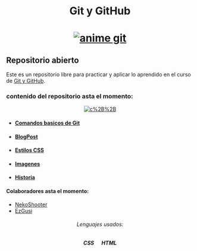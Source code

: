 <h1 align="center"> Git y GitHub<h1/>

<p align="center"><a href="https://github.com/NekoShooter"><img src="https://media.giphy.com/media/L2Yd6Z1cYAnPl5sPae/giphy.gif" alt="anime git"></a><p/>

## Repositorio abierto

Este es un repositorio libre para practicar y aplicar lo aprendido en el curso de [Git y GitHub](https://platzi.com/clases/git-github/).

### contenido del repositorio asta el momento:

<p align="center"><a href="https://platzi.com/clases/1557-git-github/19939-funcion-de-ramas-con-git-mer-7/"><img src="https://i.ibb.co/2WsZjdr/blogpost-html.png" alt="c%2B%2B"></a><p/>


- #### [Comandos basicos de Git](https://github.com/NekoShooter/Git_y_GitHub/blob/master/comandos_git.txt)
- #### [BlogPost](https://github.com/NekoShooter/Git_y_GitHub/blob/master/blogpost.html)
- #### [Estilos CSS](https://github.com/NekoShooter/Git_y_GitHub/blob/master/css/estilos.css)
- #### [Imagenes](https://github.com/NekoShooter/Git_y_GitHub/tree/master/imagenes)
- #### [Historia](https://github.com/NekoShooter/Git_y_GitHub/blob/master/historia.txt)


#### Colaboradores asta el momento:
<ul>
  <li><a href="https://github.com/NekoShooter">NekoShooter</a></li>
  <li><a href="https://github.com/EzGusi">EzGusi</a></li>
</ul>

<h6 align="center">Lenguajes usados:<h6/>
  <p align="center"><b>CSS      HTML<b/><p/>
